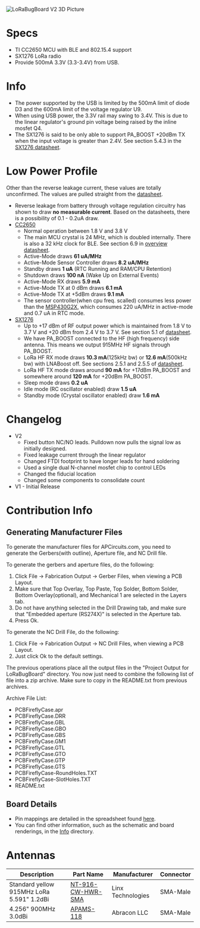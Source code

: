 ![LoRaBugBoard V2 3D Picture](Info/LoRaBugBoardV2_3D.jpg)

# Specs
* TI CC2650 MCU with BLE and 802.15.4 support
* SX1276 LoRa radio
* Provide 500mA 3.3V (3.3-3.4V) from USB.

# Info
* The power supported by the USB is limited by the 500mA limit of diode D3 and the 600mA limit of the voltage regulator U9.
* When using USB power, the 3.3V rail may swing to 3.4V. This is due to the linear regulator's ground pin voltage being raised by the inline mosfet Q4.
* The SX1276 is said to be only able to support PA_BOOST +20dBm TX when the input voltage is greater than 2.4V. See section 5.4.3 in the [SX1276 datasheet][sx1276_datasheet].

# Low Power Profile
Other than the reverse leakage current, these values are totally unconfirmed. The values are pulled straight from the [datasheet][sx1276_datasheet].

* Reverse leakage from battery through voltage regulation circuitry has shown to draw **no measurable current**. Based on the datasheets, there is a possibility of 0.1 - 0.2uA draw.
* [CC2650][cc2650_overview]
    - Normal operation between 1.8 V and 3.8 V
    - The main MCU crystal is 24 MHz, which is doubled internally. There is also a 32 kHz clock for BLE. See section 6.9 in [overview datasheet][cc2650_brief_datasheet].
    - Active-Mode draws **61 uA/MHz**
    - Active-Mode Sensor Controller draws **8.2 uA/MHz**
    - Standby draws **1 uA** (RTC Running and RAM/CPU Retention)
    - Shutdown draws **100 nA** (Wake Up on External Events)
    - Active-Mode RX draws **5.9 mA**
    - Active-Mode TX at 0 dBm draws **6.1 mA**
    - Active-Mode TX at +5dBm draws **9.1 mA**
    - The sensor controller(when cpu freq. scalled) consumes less power than the [MSP430G2X][msp430_overview], which consumes 220 uA/MHz in active-mode and 0.7 uA in RTC mode.
* [SX1276][sx1276_overview]
    - Up to +17 dBm of RF output power which is maintained from 1.8 V to 3.7 V and +20 dBm from 2.4 V to 3.7 V. See section 5.1 of [datasheet][sx1276_datasheet].
    - We have PA_BOOST connected to the HF (high frequency) side antenna. This means we output 915MHz HF signals through PA_BOOST.
    - LoRa HF RX mode draws **10.3 mA**(125kHz bw) or **12.6 mA**(500kHz bw) with LNABoost off. See sections 2.5.1 and 2.5.5 of [datasheet][sx1276_datasheet].
    - LoRa HF TX mode draws around **90 mA** for +17dBm PA_BOOST and somewhere around **120 mA** for +20dBm PA_BOOST.
    - Sleep mode draws **0.2 uA**
    - Idle mode (RC oscillator enabled) draw **1.5 uA**
    - Standby mode (Crystal oscillator enabled) draw **1.6 mA**

# Changelog
* V2
    - Fixed button NC/NO leads. Pulldown now pulls the signal low as initially designed.
    - Fixed leakage current through the linear regulator
    - Changed FTDI footprint to have longer leads for hand soldering
    - Used a single dual N-channel mosfet chip to control LEDs
    - Changed the fiducial location
    - Changed some components to consolidate count
* V1 - Initial Release

# Contribution Info

## Generating Manufacturer Files
To generate the manufacturer files for APCircuits.com, you need to generate the Gerbers(with outline), Aperture file, and NC Drill file.

To generate the gerbers and aperture files, do the following:
1. Click File -> Fabrication Output -> Gerber Files, when viewing a PCB Layout.
2. Make sure that Top Overlay, Top Paste, Top Solder, Bottom Solder, Bottom Overlay(optional), and Mechanical 1 are selected in the Layers tab.
3. Do not have anything selected in the Drill Drawing tab, and make sure that "Embedded aperture (RS274X)" is selected in the Aperture tab.
4. Press Ok.

To generate the NC Drill File, do the following:
1. Click File -> Fabrication Output -> NC Drill Files, when viewing a PCB Layout.
2. Just click Ok to the default settings.

The previous operations place all the output files in the "Project Output for LoRaBugBoard" directory.
You now just need to combine the following list of file into a zip archive. Make sure to copy in the
README.txt from previous archives.

Archive File List:

* PCBFireflyCase.apr
* PCBFireflyCase.DRR
* PCBFireflyCase.GBL
* PCBFireflyCase.GBO
* PCBFireflyCase.GBS
* PCBFireflyCase.GM1
* PCBFireflyCase.GTL
* PCBFireflyCase.GTO
* PCBFireflyCase.GTP
* PCBFireflyCase.GTS
* PCBFireflyCase-RoundHoles.TXT
* PCBFireflyCase-SlotHoles.TXT
* README.txt

## Board Details
* Pin mappings are detailed in the spreadsheet found [here](https://docs.google.com/spreadsheets/d/1lk55i37ZrpTx_7zy1oA4uAmHo3XsjOCir2L95xEN9fU/edit?usp=sharing).
* You can find other information, such as the schematic and board renderings, in the [Info](Info/) directory.

# Antennas

| Description | Part Name   | Manufacturer | Connector |
| ------------| ----------- | ------------ | --------- |
| Standard yellow 915MHz LoRa 5.591" 1.2dBi | [NT-916-CW-HWR-SMA](http://www.linxtechnologies.com/resources/data-guides/ant-916-cw-hwr.pdf) | Linx Technologies | SMA-Male |
| 4.256" 900MHz 3.0dBi | [APAMS-118](http://abracon.com/external-antenna/APAMS-118.pdf) | Abracon LLC | SMA-Male |


[cc2650_overview]: http://www.ti.com/product/CC2650
[cc2650_brief_datasheet]: http://www.ti.com/lit/ds/symlink/cc2650.pdf
[sx1276_overview]: http://www.semtech.com/wireless-rf/rf-transceivers/sx1276/
[sx1276_datasheet]: http://www.semtech.com/images/datasheet/sx1276_77_78_79.pdf
[msp430_overview]: http://www.ti.com/lsds/ti/microcontrollers_16-bit_32-bit/msp/ultra-low_power/msp430g2x_i2x/overview.page
